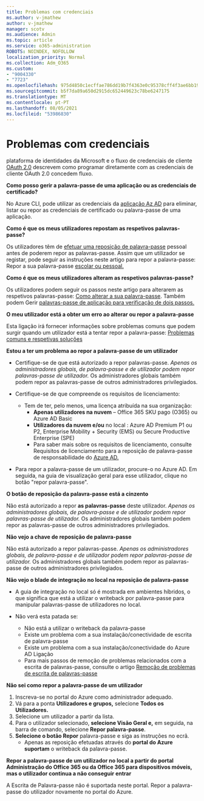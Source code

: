 ```yaml
---
title: Problemas com credenciais
ms.author: v-jmathew
author: v-jmathew
manager: scotv
ms.audience: Admin
ms.topic: article
ms.service: o365-administration
ROBOTS: NOINDEX, NOFOLLOW
localization_priority: Normal
ms.collection: Adm_O365
ms.custom:
- "9004330"
- "7723"
ms.openlocfilehash: 975d4850c1ecffae786dd19b7f4363e0c95378cff4f3ae6bb1968af33ef810b0
ms.sourcegitcommit: b5f7da89a650d2915dc652449623c78be6247175
ms.translationtype: MT
ms.contentlocale: pt-PT
ms.lasthandoff: 08/05/2021
ms.locfileid: "53986830"
---
```

# <a name="issues-with-credentials"></a>Problemas com credenciais

plataforma de identidades da Microsoft e o fluxo de credenciais de cliente [OAuth 2.0](https://docs.microsoft.com/azure/active-directory/develop/v2-oauth2-client-creds-grant-flow) descrevem como programar diretamente com as credenciais de cliente OAuth 2.0 concedem fluxo.

**Como posso gerir a palavra-passe de uma aplicação ou as credenciais de certificado?**

No Azure CLI, pode utilizar as credenciais da [aplicação Az AD](https://docs.microsoft.com/cli/azure/ad/app/credential) para eliminar, listar ou repor as credenciais de certificado ou palavra-passe de uma aplicação.

**Como é que os meus utilizadores repostam as respetivos palavras-passe?**

Os utilizadores têm de [efetuar uma reposição de palavra-passe](https://docs.microsoft.com/azure/active-directory/user-help/active-directory-passwords-reset-register) pessoal antes de poderem repor as palavras-passe. Assim que um utilizador se registar, pode seguir as instruções neste artigo para repor a palavra-passe: Repor a sua palavra-passe [escolar ou pessoal.](https://docs.microsoft.com/azure/active-directory/user-help/user-help-reset-password#how-to-reset-or-unlock-your-password-for-a-work-or-school-account)

**Como é que os meus utilizadores alteram as respetivos palavras-passe?**

Os utilizadores podem seguir os passos neste artigo para alterarem as respetivos palavras-passe: [Como alterar a sua palavra-passe](https://docs.microsoft.com/azure/active-directory/user-help/user-help-reset-password#how-to-change-your-password).
Também podem Gerir [palavras-passe de aplicação para verificação de dois passos.](https://docs.microsoft.com/azure/active-directory/user-help/multi-factor-authentication-end-user-app-passwords)

**O meu utilizador está a obter um erro ao alterar ou repor a palavra-passe**

Esta ligação irá fornecer informações sobre problemas comuns que podem surgir quando um utilizador está a tentar repor a palavra-passe: [Problemas comuns e respetivas soluções](https://docs.microsoft.com/azure/active-directory/user-help/user-help-reset-password#common-problems-and-their-solutions)

**Estou a ter um problema ao repor a palavra-passe de um utilizador**

- Certifique-se de que está autorizado a repor palavras-passe. *Apenas os administradores globais, de palavra-passe e de utilizador podem repor palavras-passe de utilizador.* Os administradores globais também podem repor as palavras-passe de outros administradores privilegiados.

- Certifique-se de que compreende os requisitos de licenciamento:

  - Tem de ter, pelo menos, uma licença atribuída na sua organização:
    - **Apenas utilizadores na nuvem** – Office 365 SKU pago (O365) ou Azure AD Basic
    - **Utilizadores da nuvem e/ou** no local : Azure AD Premium P1 ou P2, Enterprise Mobility + Security (EMS) ou Secure Productive Enterprise (SPE)
    - Para saber mais sobre os requisitos de licenciamento, consulte Requisitos de licenciamento para a reposição de palavra-passe de responsabilidade do [Azure AD.](https://docs.microsoft.com/azure/active-directory/active-directory-passwords-licensing)
- Para repor a palavra-passe de um utilizador, procure-o no Azure AD. Em seguida, na guia de visualização geral para esse utilizador, clique no botão "repor palavra-passe".

**O botão de reposição da palavra-passe está a cinzento**

Não está autorizado a repor **as palavras-passe** deste utilizador. *Apenas os administradores globais, de palavra-passe e de utilizador podem repor palavras-passe de utilizador.* Os administradores globais também podem repor as palavras-passe de outros administradores privilegiados.

**Não vejo a chave de reposição de palavra-passe**

Não está autorizado a repor palavras-passe. *Apenas os administradores globais, de palavra-passe e de utilizador podem repor palavras-passe de utilizador.* Os administradores globais também podem repor as palavras-passe de outros administradores privilegiados.

**Não vejo o blade de integração no local na reposição de palavra-passe**

- A guia de integração no local só é mostrada em ambientes híbridos, o que significa que está a utilizar o writeback por palavra-passe para manipular palavras-passe de utilizadores no local.

- Não verá esta patada se:

  - Não está a utilizar o writeback da palavra-passe
  - Existe um problema com a sua instalação/conectividade de escrita de palavra-passe
  - Existe um problema com a sua instalação/conectividade do Azure AD Ligação
  - Para mais passos de remoção de problemas relacionados com a escrita de palavras-passe, consulte o artigo [Remoção de problemas de escrita de palavras-passe](https://docs.microsoft.com/azure/active-directory/authentication/troubleshoot-sspr-writeback)

**Não sei como repor a palavra-passe de um utilizador**

1. Inscreva-se no portal do Azure como administrador adequado.
2. Vá para a ponta **Utilizadores e grupos,** selecione **Todos os Utilizadores.**
3. Selecione um utilizador a partir da lista.
4. Para o utilizador selecionado, **selecione Visão Geral e,** em seguida, na barra de comando, selecione **Repor palavra-passe**.
5. **Selecione o botão Repor** palavra-passe e siga as instruções no ecrã.
    - Apenas as reposição efetuadas através do **portal do Azure suportam** o writeback da palavra-passe.

**Repor a palavra-passe de um utilizador no local a partir do portal Administração do Office 365 ou da Office 365 para dispositivos móveis, mas o utilizador continua a não conseguir entrar**

A Escrita de Palavra-passe não é suportada neste portal. Repor a palavra-passe do utilizador novamente no portal do Azure.
